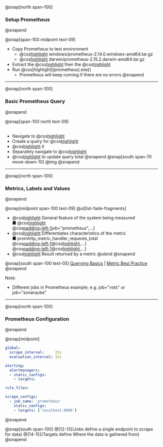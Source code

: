 @snap[north span-100]
### Setup Prometheus
@snapend

@snap[span-100 midpoint text-09]
- Copy Prometheus to test environment
  - @css[highlight](Windows:) windows/prometheus-2.14.0.windows-amd64.tar.gz
  - @css[highlight](Mac:) darwin/prometheus-2.15.2.darwin-amd64.tar.gz
- Extract the @css[highlight](.gz) then the @css[highlight](.tar)
- Run @css[highlight](prometheus(.exe&#41;)
  - Prometheus will keep running if there are no errors
@snapend

---
@snap[north span-100]
### Basic Prometheus Query
@snapend

@snap[span-100 north text-09]
<br><br>
- Navigate to @css[highlight](localhost:9090)
- Create a query for @css[highlight](promhttp_metric_handler_requests_total)
- @css[highlight](Execute) it
- Separately navigate to @css[highlight]([localhost:9090/metrics]())
- @css[highlight](Refresh) to update query total
@snapend
@snap[south span-70 move-down-10]
@img[](assets/img/prometheus-query.png)
@snapend

---
@snap[north span-100]
### Metrics, Labels and Values
@snapend

@snap[midpoint span-100 text-09]
@ul[list-fade-fragments]
- @css[highlight](Metric:) General feature of the system being measured<br>&#9632; @css[highlight](promhttp_metric_handler_requests_total)<br>@css[padding-left-1]({)job="prometheus",...}
- @css[highlight](Labels:) Differentiates characteristics of the metric<br>&#9632; promhttp_metric_handler_requests_total<br>@css[padding-left-1]({)@css[highlight](job="prometheus"),...}<br>@css[padding-left-1]({)@css[highlight](job="sonarqube"),...}
- @css[highlight](Values:) Result returned by a metric
@ulend
@snapend

@snap[south span-100 text-05]
[Querying Basics](https://prometheus.io/docs/prometheus/latest/querying/basics/) | [Metric Best Practice](https://prometheus.io/docs/practices/naming/)
@snapend

Note:
- Different jobs in Prometheus example; e.g. job="vsts" or job="sonarqube"

---
@snap[north span-100]
### Prometheus Configuration
@snapend

@snap[midpoint]
```yaml
global:
  scrape_interval:     15s
  evaluation_interval: 15s

alerting:
  alertmanagers:
  - static_configs:
    - targets:

rule_files:

scrape_configs:
  - job_name: 'prometheus'
    static_configs:
    - targets: ['localhost:9090']
```
@snapend

@snap[south span-100]
@[12-13](Jobs define a single endpoint to scrape for data)
@[14-15](Targets define Where the data is gathered from)
@snapend